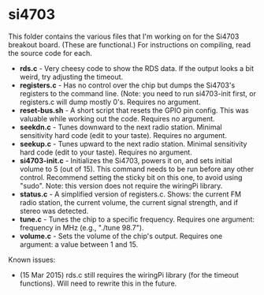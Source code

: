 # si4703
This folder contains the various files that I'm working on for the Si4703 breakout board. (These are functional.)  For instructions on compiling, read the source code for each.

- **rds.c** - Very cheesy code to show the RDS data.  If the output looks a bit weird, try adjusting the timeout.
- **registers.c** - Has no control over the chip but dumps the Si4703's registers to the command line.  (Note: you need to run si4703-init first, or registers.c will dump mostly 0's.  Requires no argument.
- **reset-bus.sh** - A short script that resets the GPIO pin config.  This was valuable while working out the code.  Requires no argument.
- **seekdn.c** - Tunes downward to the next radio station.  Minimal sensitivity hard code (edit to your taste).  Requires no argument.
- **seekup.c** - Tunes upward to the next radio station.  Minimal sensitivity hard code (edit to your taste).  Requires no argument.
- **si4703-init.c** - Initializes the Si4703, powers it on, and sets initial volume to 5 (out of 15).  This command needs to be run before any other control.  Recommend setting the sticky bit on this one, to avoid using "sudo".  Note: this version does not require the wiringPi library.
- **status.c** - A simplified version of registers.c.  Shows: the current FM radio station, the current volume, the current signal strength, and if stereo was detected.
- **tune.c** - Tunes the chip to a specific frequency.  Requires one argument: frequency in MHz (e.g., "./tune 98.7").
- **volume.c** - Sets the volume of the chip's output.  Requires one argument: a value between 1 and 15.

Known issues:
- (15 Mar 2015) rds.c still requires the wiringPi library (for the timeout functions).  Will need to rewrite this in the future.

